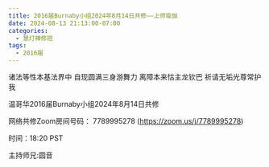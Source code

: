 ```yaml
---
title: 2016届Burnaby小组2024年8月14日共修——上师瑜伽
date: 2024-08-13 21:13:00-07:00
categories:
  - 慧灯禅修班
tags:
  - 2016届
---
```

诸法等性本基法界中 自现圆满三身游舞力 离障本来怙主龙钦巴 祈请无垢光尊常护我



温哥华2016届Burnaby小组2024年8月14日共修



网络共修Zoom房间号码： 7789995278 (<https://zoom.us/j/7789995278>)



时间：18:20 PST


主持师兄:圆音
